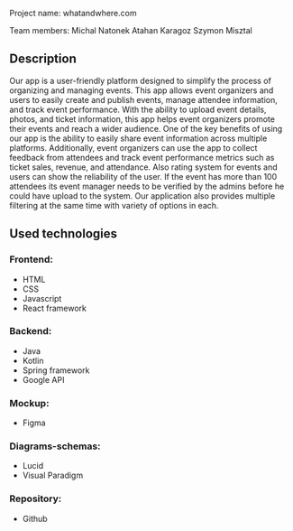 Project name:
    whatandwhere.com

Team members:
    Michal Natonek
    Atahan Karagoz
    Szymon Misztal


## Description
Our app is a user-friendly platform designed to simplify the process of organizing and managing events. This app allows event organizers and users to easily create and publish events, manage attendee information, and track event performance. With the ability to upload event details, photos, and ticket information, this app helps event organizers promote their events and reach a wider audience. One of the key benefits of using our app is the ability to easily share event information across multiple platforms. Additionally, event organizers can use the app to collect feedback from attendees and track event performance metrics such as ticket sales, revenue, and attendance. Also rating system for events and users can show  the reliability of the user. If the event has more than 100 attendees its event manager needs to be verified by the admins before he could have upload to the system. Our application also provides multiple filtering at the same time with variety of options in each.

## Used technologies
### Frontend:
- HTML
- CSS
- Javascript
- React framework

### Backend:
- Java
- Kotlin
- Spring framework
- Google API

### Mockup:
- Figma

### Diagrams-schemas:
- Lucid
- Visual Paradigm

### Repository:
- Github
